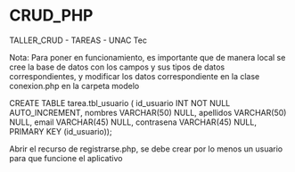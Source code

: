 # CRUD_PHP
TALLER_CRUD - TAREAS - UNAC Tec

Nota: Para poner en funcionamiento, es importante que de manera local se cree la base de datos con los campos y sus tipos de datos correspondientes, y modificar los datos correspondiente en la clase conexion.php en la carpeta modelo


CREATE TABLE tarea.tbl_usuario (
  id_usuario INT NOT NULL AUTO_INCREMENT,
  nombres VARCHAR(50) NULL,
  apellidos VARCHAR(50) NULL,
  email VARCHAR(45) NULL,
  contrasena VARCHAR(45) NULL,
  PRIMARY KEY (id_usuario));


  Abrir el recurso de registrarse.php, se debe crear por lo menos un usuario para que funcione el aplicativo
